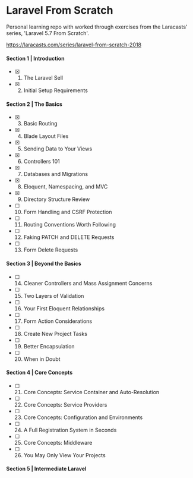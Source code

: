 # Laravel From Scratch
Personal learning repo with worked through exercises from the Laracasts' series, 'Laravel 5.7 From Scratch'.

https://laracasts.com/series/laravel-from-scratch-2018


#### Section 1 | Introduction 
- [x] 1. The Laravel Sell
- [x] 2. Initial Setup Requirements

#### Section 2 | The Basics
- [x] 3. Basic Routing
- [x] 4. Blade Layout Files
- [x] 5. Sending Data to Your Views
- [x] 6. Controllers 101
- [x] 7. Databases and Migrations
- [x] 8. Eloquent, Namespacing, and MVC
- [x] 9. Directory Structure Review
- [ ] 10. Form Handling and CSRF Protection
- [ ] 11. Routing Conventions Worth Following
- [ ] 12. Faking PATCH and DELETE Requests
- [ ] 13. Form Delete Requests

#### Section 3 | Beyond the Basics
- [ ] 14. Cleaner Controllers and Mass Assignment Concerns
- [ ] 15. Two Layers of Validation
- [ ] 16. Your First Eloquent Relationships
- [ ] 17. Form Action Considerations
- [ ] 18. Create New Project Tasks
- [ ] 19. Better Encapsulation
- [ ] 20. When in Doubt

#### Section 4 | Core Concepts
- [ ] 21. Core Concepts: Service Container and Auto-Resolution
- [ ] 22. Core Concepts: Service Providers
- [ ] 23. Core Concepts: Configuration and Environments
- [ ] 24. A Full Registration System in Seconds
- [ ] 25. Core Concepts: Middleware
- [ ] 26. You May Only View Your Projects

#### Section 5 | Intermediate Laravel
